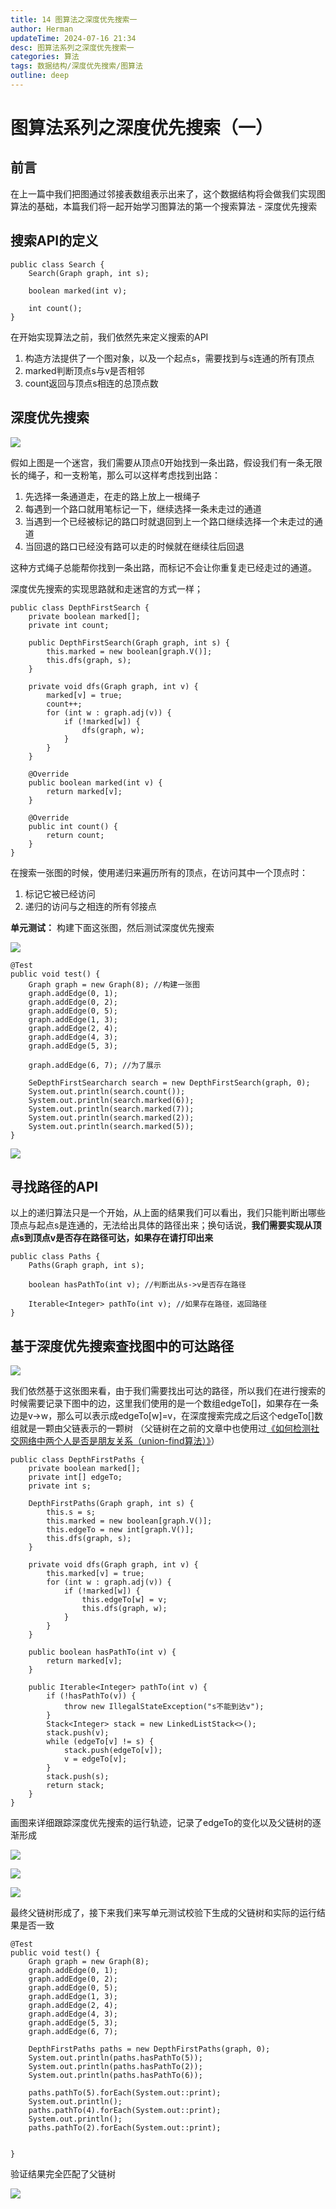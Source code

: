 ```yaml
---
title: 14 图算法之深度优先搜索一
author: Herman
updateTime: 2024-07-16 21:34
desc: 图算法系列之深度优先搜索一
categories: 算法
tags: 数据结构/深度优先搜索/图算法
outline: deep
---
```


# 图算法系列之深度优先搜索（一）

## 前言
在上一篇中我们把图通过邻接表数组表示出来了，这个数据结构将会做我们实现图算法的基础，本篇我们将一起开始学习图算法的第一个搜索算法 - 深度优先搜索


## 搜索API的定义

```
public class Search {
    Search(Graph graph, int s);

    boolean marked(int v);
    
    int count();
}
```

在开始实现算法之前，我们依然先来定义搜索的API
1. 构造方法提供了一个图对象，以及一个起点s，需要找到与s连通的所有顶点
2. marked判断顶点s与v是否相邻
3. count返回与顶点s相连的总顶点数

## 深度优先搜索
![](https://cdn.jsdelivr.net/gh/silently9527/images//b0e06abdd6f540978af8f3e7a6c00f15%7Etplv-k3u1fbpfcp-zoom-1.image)

假如上图是一个迷宫，我们需要从顶点0开始找到一条出路，假设我们有一条无限长的绳子，和一支粉笔，那么可以这样考虑找到出路：
1. 先选择一条通道走，在走的路上放上一根绳子
2. 每遇到一个路口就用笔标记一下，继续选择一条未走过的通道
3. 当遇到一个已经被标记的路口时就退回到上一个路口继续选择一个未走过的通道
4. 当回退的路口已经没有路可以走的时候就在继续往后回退

这种方式绳子总能帮你找到一条出路，而标记不会让你重复走已经走过的通道。

深度优先搜索的实现思路就和走迷宫的方式一样；

```
public class DepthFirstSearch {
    private boolean marked[]; 
    private int count;

    public DepthFirstSearch(Graph graph, int s) {
        this.marked = new boolean[graph.V()];
        this.dfs(graph, s);
    }

    private void dfs(Graph graph, int v) {
        marked[v] = true;
        count++;
        for (int w : graph.adj(v)) {
            if (!marked[w]) {
                dfs(graph, w);
            }
        }
    }

    @Override
    public boolean marked(int v) {
        return marked[v];
    }

    @Override
    public int count() {
        return count;
    }
}
```

在搜索一张图的时候，使用递归来遍历所有的顶点，在访问其中一个顶点时：
1. 标记它被已经访问
2. 递归的访问与之相连的所有邻接点


**单元测试：**
构建下面这张图，然后测试深度优先搜索

![](https://cdn.jsdelivr.net/gh/silently9527/images//7c7556f2ba204332b7d920d5b58c71d5%7Etplv-k3u1fbpfcp-zoom-1.image)

```
@Test
public void test() {
    Graph graph = new Graph(8); //构建一张图
    graph.addEdge(0, 1);
    graph.addEdge(0, 2);
    graph.addEdge(0, 5);
    graph.addEdge(1, 3);
    graph.addEdge(2, 4);
    graph.addEdge(4, 3);
    graph.addEdge(5, 3);
    
    graph.addEdge(6, 7); //为了展示

    SeDepthFirstSearcharch search = new DepthFirstSearch(graph, 0);
    System.out.println(search.count());
    System.out.println(search.marked(6));
    System.out.println(search.marked(7));
    System.out.println(search.marked(2));
    System.out.println(search.marked(5));
}

```

![](https://cdn.jsdelivr.net/gh/silently9527/images//322bab4a5e7e45008684ea286e9be503%7Etplv-k3u1fbpfcp-zoom-1.image)


## 寻找路径的API
以上的递归算法只是一个开始，从上面的结果我们可以看出，我们只能判断出哪些顶点与起点s是连通的，无法给出具体的路径出来；换句话说，**我们需要实现从顶点s到顶点v是否存在路径可达，如果存在请打印出来**

```
public class Paths {
    Paths(Graph graph, int s);
    
    boolean hasPathTo(int v); //判断出从s->v是否存在路径
    
    Iterable<Integer> pathTo(int v); //如果存在路径，返回路径
}
```


## 基于深度优先搜索查找图中的可达路径


![](https://cdn.jsdelivr.net/gh/silently9527/images//7d8547f0ac3143939aa2e5ce9ea23277%7Etplv-k3u1fbpfcp-zoom-1.image)

我们依然基于这张图来看，由于我们需要找出可达的路径，所以我们在进行搜索的时候需要记录下图中的边，这里我们使用的是一个数组edgeTo[]，如果存在一条边是v->w，那么可以表示成edgeTo[w]=v，在深度搜索完成之后这个edgeTo[]数组就是一颗由父链表示的一颗树
（父链树在之前的文章中也使用过[《如何检测社交网络中两个人是否是朋友关系（union-find算法）》](https://juejin.cn/post/6930395454739841037)）


```
public class DepthFirstPaths {
    private boolean marked[];
    private int[] edgeTo;
    private int s;

    DepthFirstPaths(Graph graph, int s) {
        this.s = s;
        this.marked = new boolean[graph.V()];
        this.edgeTo = new int[graph.V()];
        this.dfs(graph, s);
    }

    private void dfs(Graph graph, int v) {
        this.marked[v] = true;
        for (int w : graph.adj(v)) {
            if (!marked[w]) {
                this.edgeTo[w] = v;
                this.dfs(graph, w);
            }
        }
    }

    public boolean hasPathTo(int v) {
        return marked[v];
    }

    public Iterable<Integer> pathTo(int v) {
        if (!hasPathTo(v)) {
            throw new IllegalStateException("s不能到达v");
        }
        Stack<Integer> stack = new LinkedListStack<>();
        stack.push(v);
        while (edgeTo[v] != s) {
            stack.push(edgeTo[v]);
            v = edgeTo[v];
        }
        stack.push(s);
        return stack;
    }
}
```

画图来详细跟踪深度优先搜索的运行轨迹，记录了edgeTo的变化以及父链树的逐渐形成

![](https://cdn.jsdelivr.net/gh/silently9527/images//df521e755a8a4a2ab64e3647bfa37709%7Etplv-k3u1fbpfcp-zoom-1.image)

![](https://cdn.jsdelivr.net/gh/silently9527/images//708c04bce39146e9bf37c1ada3fdeba3%7Etplv-k3u1fbpfcp-zoom-1.image)

![](https://cdn.jsdelivr.net/gh/silently9527/images//80f4afebaec24bfba794dc66fca116de%7Etplv-k3u1fbpfcp-zoom-1.image)


最终父链树形成了，接下来我们来写单元测试校验下生成的父链树和实际的运行结果是否一致

```
@Test
public void test() {
    Graph graph = new Graph(8);
    graph.addEdge(0, 1);
    graph.addEdge(0, 2);
    graph.addEdge(0, 5);
    graph.addEdge(1, 3);
    graph.addEdge(2, 4);
    graph.addEdge(4, 3);
    graph.addEdge(5, 3);
    graph.addEdge(6, 7);

    DepthFirstPaths paths = new DepthFirstPaths(graph, 0);
    System.out.println(paths.hasPathTo(5));
    System.out.println(paths.hasPathTo(2));
    System.out.println(paths.hasPathTo(6));

    paths.pathTo(5).forEach(System.out::print);
    System.out.println();
    paths.pathTo(4).forEach(System.out::print);
    System.out.println();
    paths.pathTo(2).forEach(System.out::print);


}
```

验证结果完全匹配了父链树

![](https://cdn.jsdelivr.net/gh/silently9527/images//1cb5b06a5ebc4e318ac4d72e7114106b%7Etplv-k3u1fbpfcp-zoom-1.image)

